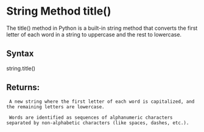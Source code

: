 # String Method title()

The title() method in Python is a built-in string method that converts the first letter of each word in a string to uppercase and the rest to lowercase.


## Syntax

string.title()


## Returns:
     A new string where the first letter of each word is capitalized, and the remaining letters are lowercase.
     
     Words are identified as sequences of alphanumeric characters separated by non-alphabetic characters (like spaces, dashes, etc.).